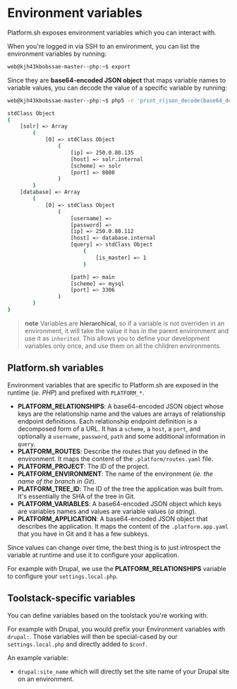 # Environment variables

Platform.sh exposes environment variables which you can interact with.

When you're logged in via SSH to an environment, you can list the
environment variables by running:

```bash
web@kjh43kbobssae-master--php:~$ export
```

Since they are **base64-encoded JSON object** that maps variable names
to variable values, you can decode the value of a specific variable by
running:

```bash
web@kjh43kbobssae-master--php:~$ php5 -r 'print_r(json_decode(base64_decode(getenv("PLATFORM_RELATIONSHIPS"))));'

stdClass Object
(
    [solr] => Array
        (
            [0] => stdClass Object
                (
                    [ip] => 250.0.80.135
                    [host] => solr.internal
                    [scheme] => solr
                    [port] => 8080
                )
        )
    [database] => Array
        (
            [0] => stdClass Object
                (
                    [username] =>
                    [password] =>
                    [ip] => 250.0.80.112
                    [host] => database.internal
                    [query] => stdClass Object
                        (
                            [is_master] => 1
                        )

                    [path] => main
                    [scheme] => mysql
                    [port] => 3306
                )
        )
)
```

> **note**
> Variables are **hierarchical**, so if a variable is not overriden in an environment, it will take the value it has in the parent environment and use it as `inherited`.
> This allows you to define your development variables only once, and use them on all the children environments.

## Platform.sh variables

Environment variables that are specific to Platform.sh are exposed in
the runtime (*ie. PHP*) and prefixed with `PLATFORM_*`.

-   **PLATFORM\_RELATIONSHIPS**: A base64-encoded JSON object whose keys
    are the relationship name and the values are arrays of relationship
    endpoint definitions. Each relationship endpoint definition is a
    decomposed form of a URL. It has a `scheme`, a `host`, a `port`, and
    optionally a `username`, `password`, `path` and some additional
    information in `query`.
-   **PLATFORM\_ROUTES**: Describe the routes that you defined in the
    environment. It maps the content of the `.platform/routes.yaml`
    file.
-   **PLATFORM\_PROJECT**: The ID of the project.
-   **PLATFORM\_ENVIRONMENT**: The name of the environment (*ie. the
    name of the branch in Git*).
-   **PLATFORM\_TREE\_ID**: The ID of the tree the application was built
    from. It's essentially the SHA of the tree in Git.
-   **PLATFORM\_VARIABLES**: A base64-encoded JSON object which keys are
    variables names and values are variable values (*a string*).
-   **PLATFORM\_APPLICATION**: A base64-encoded JSON object that
    describes the application. It maps the content of the
    `.platform.app.yaml` that you have in Git and it has a few subkeys.

Since values can change over time, the best thing is to just introspect
the variable at runtime and use it to configure your application.

For example with Drupal, we use the **PLATFORM\_RELATIONSHIPS** variable
to configure your `settings.local.php`.

## Toolstack-specific variables

You can define variables based on the toolstack you're working with.

For example with Drupal, you would prefix your Environment variables
with `drupal:`. Those variables will then be special-cased by our
`settings.local.php` and directly added to `$conf`.

An example variable:

-   `drupal:site_name` which will directly set the site name of your
    Drupal site on an environment.

